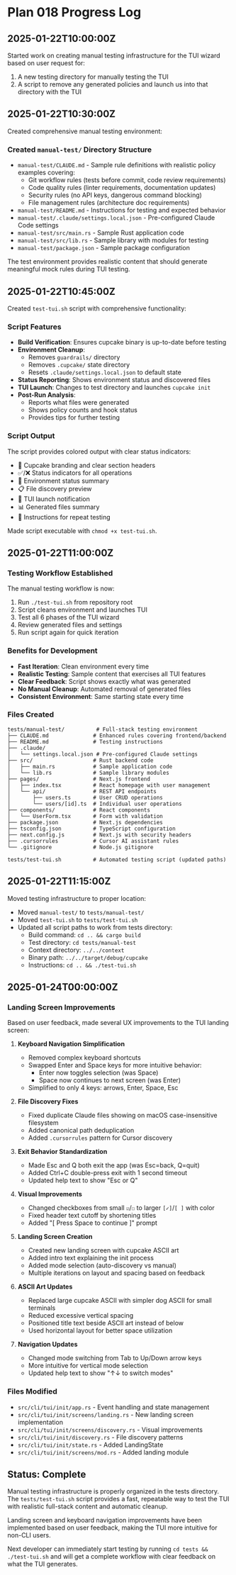 # Plan 018 Progress Log

## 2025-01-22T10:00:00Z

Started work on creating manual testing infrastructure for the TUI wizard based on user request for:
1. A new testing directory for manually testing the TUI
2. A script to remove any generated policies and launch us into that directory with the TUI

## 2025-01-22T10:30:00Z

Created comprehensive manual testing environment:

### Created `manual-test/` Directory Structure
- `manual-test/CLAUDE.md` - Sample rule definitions with realistic policy examples covering:
  - Git workflow rules (tests before commit, code review requirements)
  - Code quality rules (linter requirements, documentation updates)
  - Security rules (no API keys, dangerous command blocking)
  - File management rules (architecture doc requirements)
- `manual-test/README.md` - Instructions for testing and expected behavior
- `manual-test/.claude/settings.local.json` - Pre-configured Claude Code settings
- `manual-test/src/main.rs` - Sample Rust application code
- `manual-test/src/lib.rs` - Sample library with modules for testing
- `manual-test/package.json` - Sample package configuration

The test environment provides realistic content that should generate meaningful mock rules during TUI testing.

## 2025-01-22T10:45:00Z

Created `test-tui.sh` script with comprehensive functionality:

### Script Features
- **Build Verification**: Ensures cupcake binary is up-to-date before testing
- **Environment Cleanup**: 
  - Removes `guardrails/` directory
  - Removes `.cupcake/` state directory
  - Resets `.claude/settings.local.json` to default state
- **Status Reporting**: Shows environment status and discovered files
- **TUI Launch**: Changes to test directory and launches `cupcake init`
- **Post-Run Analysis**: 
  - Reports what files were generated
  - Shows policy counts and hook status
  - Provides tips for further testing

### Script Output
The script provides colored output with clear status indicators:
- 🧁 Cupcake branding and clear section headers
- ✅/❌ Status indicators for all operations
- 📁 Environment status summary
- 📋 File discovery preview
- 🚀 TUI launch notification
- 📊 Generated files summary
- 🔄 Instructions for repeat testing

Made script executable with `chmod +x test-tui.sh`.

## 2025-01-22T11:00:00Z

### Testing Workflow Established

The manual testing workflow is now:
1. Run `./test-tui.sh` from repository root
2. Script cleans environment and launches TUI
3. Test all 6 phases of the TUI wizard
4. Review generated files and settings
5. Run script again for quick iteration

### Benefits for Development
- **Fast Iteration**: Clean environment every time
- **Realistic Testing**: Sample content that exercises all TUI features
- **Clear Feedback**: Script shows exactly what was generated
- **No Manual Cleanup**: Automated removal of generated files
- **Consistent Environment**: Same starting state every time

### Files Created
```
tests/manual-test/          # Full-stack testing environment
├── CLAUDE.md              # Enhanced rules covering frontend/backend
├── README.md              # Testing instructions
├── .claude/
│   └── settings.local.json # Pre-configured Claude settings
├── src/                   # Rust backend code
│   ├── main.rs            # Sample application code
│   └── lib.rs             # Sample library modules
├── pages/                 # Next.js frontend
│   ├── index.tsx          # React homepage with user management
│   └── api/               # REST API endpoints
│       ├── users.ts       # User CRUD operations
│       └── users/[id].ts  # Individual user operations
├── components/            # React components
│   └── UserForm.tsx       # Form with validation
├── package.json           # Next.js dependencies
├── tsconfig.json          # TypeScript configuration
├── next.config.js         # Next.js with security headers
├── .cursorrules           # Cursor AI assistant rules
└── .gitignore             # Node.js gitignore

tests/test-tui.sh          # Automated testing script (updated paths)
```

## 2025-01-22T11:15:00Z

Moved testing infrastructure to proper location:
- Moved `manual-test/` to `tests/manual-test/` 
- Moved `test-tui.sh` to `tests/test-tui.sh`
- Updated all script paths to work from tests directory:
  - Build command: `cd .. && cargo build`
  - Test directory: `cd tests/manual-test`
  - Context directory: `../../context`
  - Binary path: `../../target/debug/cupcake`
  - Instructions: `cd .. && ./test-tui.sh`

## 2025-01-24T00:00:00Z

### Landing Screen Improvements

Based on user feedback, made several UX improvements to the TUI landing screen:

1. **Keyboard Navigation Simplification**
   - Removed complex keyboard shortcuts
   - Swapped Enter and Space keys for more intuitive behavior:
     - Enter now toggles selection (was Space)
     - Space now continues to next screen (was Enter)
   - Simplified to only 4 keys: arrows, Enter, Space, Esc

2. **File Discovery Fixes**
   - Fixed duplicate Claude files showing on macOS case-insensitive filesystem
   - Added canonical path deduplication
   - Added `.cursorrules` pattern for Cursor discovery

3. **Exit Behavior Standardization**
   - Made Esc and Q both exit the app (was Esc=back, Q=quit)
   - Added Ctrl+C double-press exit with 1 second timeout
   - Updated help text to show "Esc or Q"

4. **Visual Improvements**
   - Changed checkboxes from small `☑`/`☐` to larger `[✓]`/`[ ]` with color
   - Fixed header text cutoff by shortening titles
   - Added "[ Press Space to continue ]" prompt

5. **Landing Screen Creation**
   - Created new landing screen with cupcake ASCII art
   - Added intro text explaining the init process
   - Added mode selection (auto-discovery vs manual)
   - Multiple iterations on layout and spacing based on feedback

6. **ASCII Art Updates**
   - Replaced large cupcake ASCII with simpler dog ASCII for small terminals
   - Reduced excessive vertical spacing
   - Positioned title text beside ASCII art instead of below
   - Used horizontal layout for better space utilization

7. **Navigation Updates**
   - Changed mode switching from Tab to Up/Down arrow keys
   - More intuitive for vertical mode selection
   - Updated help text to show "↑↓ to switch modes"

### Files Modified
- `src/cli/tui/init/app.rs` - Event handling and state management
- `src/cli/tui/init/screens/landing.rs` - New landing screen implementation
- `src/cli/tui/init/screens/discovery.rs` - Visual improvements
- `src/cli/tui/init/discovery.rs` - File discovery patterns
- `src/cli/tui/init/state.rs` - Added LandingState
- `src/cli/tui/init/screens/mod.rs` - Added landing module

## Status: Complete

Manual testing infrastructure is properly organized in the tests directory. The `tests/test-tui.sh` script provides a fast, repeatable way to test the TUI with realistic full-stack content and automatic cleanup.

Landing screen and keyboard navigation improvements have been implemented based on user feedback, making the TUI more intuitive for non-CLI users.

Next developer can immediately start testing by running `cd tests && ./test-tui.sh` and will get a complete workflow with clear feedback on what the TUI generates.